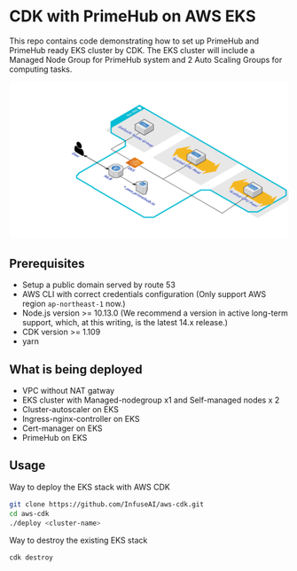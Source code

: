 # CDK with PrimeHub on AWS EKS

This repo contains code demonstrating how to set up PrimeHub and PrimeHub ready EKS cluster by CDK.
The EKS cluster will include a Managed Node Group for PrimeHub system and 2 Auto Scaling Groups for computing tasks.

![image](Dev-EKS.png)
## Prerequisites

* Setup a public domain served by route 53
* AWS CLI with correct credentials configuration (Only support AWS region `ap-northeast-1` now.)
* Node.js version >= 10.13.0 (We recommend a version in active long-term support, which, at this writing, is the latest 14.x release.)
* CDK version >= 1.109
* yarn

## What is being deployed

* VPC without NAT gatway
* EKS cluster with Managed-nodegroup x1 and Self-managed nodes x 2
* Cluster-autoscaler on EKS
* Ingress-nginx-controller on EKS
* Cert-manager on EKS
* PrimeHub on EKS

## Usage

Way to deploy the EKS stack with AWS CDK

```bash
git clone https://github.com/InfuseAI/aws-cdk.git
cd aws-cdk
./deploy <cluster-name>
```

Way to destroy the existing EKS stack

```bash
cdk destroy
```

